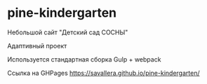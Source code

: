 # pine-kindergarten
Небольшой сайт "Детский сад СОСНЫ"

Адаптивный проект

Используется стандартная сборка Gulp + webpack

Ссылка на GHPages https://savallera.github.io/pine-kindergarten/